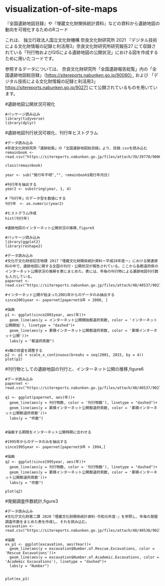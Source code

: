 # visualization-of-site-maps
『全国遺跡地図目録』や『埋蔵文化財関係統計資料』などの資料から遺跡地図の動向を可視化するためのRコード

これは、
独立行政法人国立文化財機構 奈良文化財研究所 2021 『デジタル技術による文化財情報の記録と利活用3』奈良文化財研究所研究報告27
にて収録されている「刊行物およびGISによる遺跡地図の公開状況」における図を作成するために用いたコードです。

参照するデータについては、
奈良文化財研究所「全国遺跡報告総覧」内の「全国遺跡地図総目録」（https://sitereports.nabunken.go.jp/90060）
および
「デジタル技術による文化財情報の記録と利活用3」https://sitereports.nabunken.go.jp/90271
にて公開されているものを用いています。


#遺跡地図公開状況可視化
```{r}
#パッケージ読み込み
library(tidyverse)
library(dplyr)
```


#遺跡地図刊行状況可視化、刊行年ヒストグラム
```{r}
#データ読み込み
#奈良文化財研究所「遺跡総覧」の「全国遺跡地図総目録」より、目録.csvを読み込む
remainbook <- read.csv("https://sitereports.nabunken.go.jp/files/attach/39/39770/90060_2_%E5%85%A8%E5%9B%BD%E9%81%BA%E8%B7%A1%E5%9C%B0%E5%9B%B3%E7%B7%8F%E7%9B%AE%E9%8C%B2.csv")

class(remainbook)

year <- sub("発行年不明","", remainbook$発行年月日)

#刊行年を抽出する
year2 <- substring(year, 1, 4)

#「刊行年」のデータ型を数値にする
刊行年　<- as.numeric(year2)

#ヒストグラム作成
hist(刊行年)

```


```{r}
#遺跡地図のインターネット公開状況の推移,figure5

#パッケージ読み込み
library(ggplot2)
library(reshape2)

#データ読み込み
#文化庁文化財部記念物課 2017『埋蔵文化財関係統計資料ー平成28年度ー』における関連資料の中で、遺跡地図に関する全国の刊行・公開状況が報告されている。ここから各都道府県のインターネット公開状況の推移を表にまとめた。表には、年毎の刊行物による遺跡地図刊行数も入力している。
papernet <-  read.csv("https://sitereports.nabunken.go.jp/files/attach/40/40537/90271_2_%E3%83%87%E3%82%B8%E3%82%BF%E3%83%AB%E6%8A%80%E8%A1%93%E3%81%AB%E3%82%88%E3%82%8B%E6%96%87%E5%8C%96%E8%B2%A1%E6%83%85%E5%A0%B1%E3%81%AE%E8%A8%98%E9%8C%B2%E3%81%A8%E5%88%A9%E6%B4%BB%E7%94%A83.csv")

#インターネット公開が始まった2001年からのデータのみ抽出する
since2001year <- papernet[papernet$年 > 2000, ]

#描画
p1 <- ggplot(since2001year, aes(年))+
  geom_line(aes(y = インターネット公開開始都道府県数, color = 'インターネット公開開始'), linetype = "dashed")+
  geom_line(aes(y = 累積インターネット公開都道府県数, color = '累積インターネット公開'))+
  labs(y = "都道府県数")

#x軸の目盛を調整する
p2 <- p1 + scale_x_continuous(breaks = seq(2001, 2015, by = 4))
plot(p2)
```


#刊行物としての遺跡地図の刊行と、インターネット公開の推移,figure6
```{r}
#データ読み込み
papernet <-  read.csv("https://sitereports.nabunken.go.jp/files/attach/40/40537/90271_2_%E3%83%87%E3%82%B8%E3%82%BF%E3%83%AB%E6%8A%80%E8%A1%93%E3%81%AB%E3%82%88%E3%82%8B%E6%96%87%E5%8C%96%E8%B2%A1%E6%83%85%E5%A0%B1%E3%81%AE%E8%A8%98%E9%8C%B2%E3%81%A8%E5%88%A9%E6%B4%BB%E7%94%A83.csv")

q1 <- ggplot(papernet, aes(年))+
  geom_line(aes(y = 刊行物数, color = '刊行物数'), linetype = "dashed")+
  geom_line(aes(y = 累積インターネット公開都道府県数, color = '累積インターネット公開都道府県数'))+
  labs(y = "件数")


#描画する期間をインターネット公開時期に合わせる

#1995年からのデータのみを抽出する
since1995year <- papernet[papernet$年 > 1994,] 

#描画
q2 <- ggplot(since1995year, aes(年))+
  geom_line(aes(y = 刊行物数, color = '刊行物数'), linetype = "dashed")+
  geom_line(aes(y = 累積インターネット公開都道府県数, color = '累積インターネット公開都道府県数'))+
  labs(y = "件数")

plot(q2)
```



#発掘調査件数統計,figure3
```{r}
#データ読み込み
#文化庁文化財第二課 2020『埋蔵文化財関係統計資料-令和元年度-』を参照し、年毎の発掘調査件数をまとめた表を作成し、それを読み込む。
excavation <- read.csv("https://sitereports.nabunken.go.jp/files/attach/40/40538/90271_3_%E3%83%87%E3%82%B8%E3%82%BF%E3%83%AB%E6%8A%80%E8%A1%93%E3%81%AB%E3%82%88%E3%82%8B%E6%96%87%E5%8C%96%E8%B2%A1%E6%83%85%E5%A0%B1%E3%81%AE%E8%A8%98%E9%8C%B2%E3%81%A8%E5%88%A9%E6%B4%BB%E7%94%A83.csv")

#描画
ex_p1 <- ggplot(excavation, aes(Year))+
  geom_line(aes(y = excavation$Number.of.Rescue.Excavations, color = 'Rescue Excavations'))+
  geom_line(aes(y = excavation$Number.of.Academic.Excavations, color = 'Academic Excavations'), linetype = "dashed")+
  labs(y = "Number")


plot(ex_p1)
```
